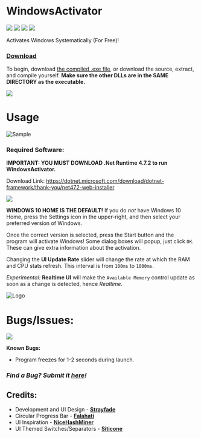 # WindowsActivator
![](https://img.shields.io/github/v/release/Strayfade/WindowsActivator)
![](https://img.shields.io/github/commit-activity/m/Strayfade/WindowsActivator)
![](https://img.shields.io/github/issues/Strayfade/WindowsActivator)
![](https://img.shields.io/github/license/Strayfade/WindowsActivator)

Activates Windows Systematically (For Free)!

### [Download](https://github.com/Strayfade/WindowsActivator/tree/Active/Executable%20(Go%20Here))
To begin, download [the compiled .exe file](https://github.com/Strayfade/WindowsActivator/tree/Active/Executable%20(Go%20Here)), or download the source, extract, and compile yourself. **Make sure the other DLLs are in the SAME DIRECTORY as the executable.**

![](https://img.shields.io/github/languages/code-size/Strayfade/WindowsActivator?color=orange&label=Download%20Size)
# Usage

![Sample](https://i.imgur.com/CgcAgVe.png)
### Required Software:
**IMPORTANT: YOU MUST DOWNLOAD .Net Runtime 4.7.2 to run WindowsActivator.**

Download Link: https://dotnet.microsoft.com/download/dotnet-framework/thank-you/net472-web-installer

![](https://img.shields.io/badge/Prerequisities-.NET%20Runtime%204-violet)

**WINDOWS 10 HOME IS THE DEFAULT!** If you do *not* have Windows 10 Home, press the Settings icon in the upper-right, and then select your preferred version of Windows.

Once the correct version is selected, press the Start button and the program will activate Windows! Some dialog boxes will popup, just click `OK`. These can give extra information about the activation.

Changing the **UI Update Rate** slider will change the rate at which the RAM and CPU stats refresh. This interval is from `100ms` to `1000ms`.

*Experimental:* **Realtime UI** will make the `Available Memory` control update as soon as a change is detected, hence *Realtime*.

![Logo](https://i.imgur.com/UNtfrrT.png)

# Bugs/Issues:
![](https://img.shields.io/github/commits-since/Strayfade/WindowsActivator/latest?color=red&include_prereleases)

**Known Bugs:**
 - Program freezes for 1-2 seconds during launch.
 
 
### *Find a Bug? Submit it [here](https://github.com/Strayfade/WindowsActivator/issues/new)!*
## Credits:
 - Development and UI Design - **[Strayfade](https://github.com/Strayfade)**
 - Circular Progress Bar - **[Falahati](https://github.com/falahati/CircularProgressBar)**
 - UI Inspiration - **[NiceHashMiner](https://github.com/nicehash/NiceHashMiner)**
 - UI Themed Switches/Separators - **[Siticone](https://siticoneframework.com)**
